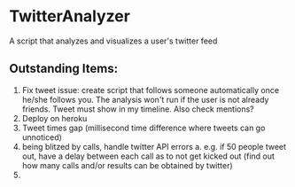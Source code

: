 # TwitterAnalyzer
A script that analyzes and visualizes a user's twitter feed

## Outstanding Items:
1. Fix tweet issue:
  create script that follows someone automatically once he/she follows you. The analysis won't run if the user is not already   friends. Tweet must show in my timeline. Also check mentions?
2. Deploy on heroku
3. Tweet times gap (millisecond time difference where tweets can go unnoticed)
4. being blitzed by calls, handle twitter API errors
  a. e.g. if 50 people tweet out, have a delay between each call as to not get kicked out (find out how many calls and/or results can be obtained by twitter)
5. 
